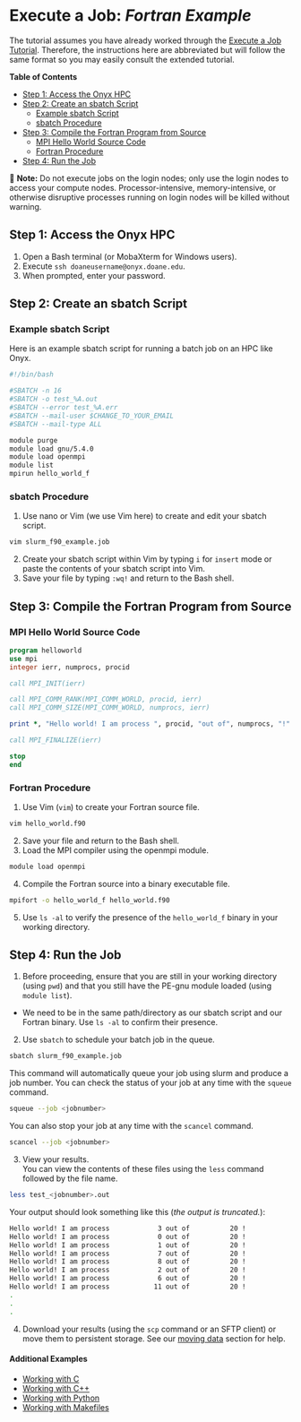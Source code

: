 # Execute a Job: _Fortran Example_

The tutorial assumes you have already worked through the [Execute a Job Tutorial](../execute-a-job.md). Therefore, the instructions here are abbreviated but will follow the same format so you may easily consult the extended tutorial.

**Table of Contents**

<!-- TOC depthFrom:2 depthTo:3 withLinks:1 updateOnSave:1 orderedList:0 -->

- [Step 1: Access the Onyx HPC](#step-1-access-the-onyx-hpc)
- [Step 2: Create an sbatch Script](#step-2-create-a-sbatch-script)
	- [Example sbatch Script](#example-sbatch-script)
	- [sbatch Procedure](#sbatch-procedure)
- [Step 3: Compile the Fortran Program from Source](#step-3-compile-the-fortran-program-from-source)
	- [MPI Hello World Source Code](#mpi-hello-world-source-code)
	- [Fortran Procedure](#fortran-procedure)
- [Step 4: Run the Job](#step-4-run-the-job)

<!-- /TOC -->

📝 **Note:** Do not execute jobs on the login nodes; only use the login nodes to access your compute nodes. Processor-intensive, memory-intensive, or otherwise disruptive processes running on login nodes will be killed without warning.

## Step 1: Access the Onyx HPC

1. Open a Bash terminal (or MobaXterm for Windows users).
2. Execute `ssh doaneusername@onyx.doane.edu`.
3. When prompted, enter your password.


## Step 2: Create an sbatch Script

### Example sbatch Script

Here is an example sbatch script for running a batch job on an HPC like Onyx.
```bash
#!/bin/bash

#SBATCH -n 16
#SBATCH -o test_%A.out
#SBATCH --error test_%A.err
#SBATCH --mail-user $CHANGE_TO_YOUR_EMAIL
#SBATCH --mail-type ALL

module purge
module load gnu/5.4.0
module load openmpi
module list
mpirun hello_world_f
```

### sbatch Procedure

1. Use nano or Vim (we use Vim here) to create and edit your sbatch script.

  ```bash
  vim slurm_f90_example.job
  ```

2. Create your sbatch script within Vim by typing ```i``` for ```insert``` mode or paste the contents of your sbatch script into Vim.
3. Save your file by typing ```:wq!``` and return to the Bash shell.


## Step 3: Compile the Fortran Program from Source

### MPI Hello World Source Code

```fortran
program helloworld
use mpi
integer ierr, numprocs, procid

call MPI_INIT(ierr)

call MPI_COMM_RANK(MPI_COMM_WORLD, procid, ierr)
call MPI_COMM_SIZE(MPI_COMM_WORLD, numprocs, ierr)

print *, "Hello world! I am process ", procid, "out of", numprocs, "!"

call MPI_FINALIZE(ierr)

stop
end
```

### Fortran Procedure

1. Use Vim (`vim`) to create your Fortran source file.

  ```bash
  vim hello_world.f90
  ```
2. Save your file and return to the Bash shell.
3. Load the MPI compiler using the openmpi module.

  ```bash
  module load openmpi
  ```

4. Compile the Fortran source into a binary executable file.

  ```bash
  mpifort -o hello_world_f hello_world.f90
  ```

5. Use `ls -al` to verify the presence of the `hello_world_f` binary in your working directory.


## Step 4: Run the Job

1. Before proceeding, ensure that you are still in your working directory (using `pwd`) and that you still have the PE-gnu module loaded (using `module list`).

  - We need to be in the same path/directory as our sbatch script and our Fortran binary. Use `ls -al` to confirm their presence.

2. Use `sbatch` to schedule your batch job in the queue.

  ```bash
  sbatch slurm_f90_example.job
  ```

  This command will automatically queue your job using slurm and produce a job number.
  You can check the status of your job at any time with the `squeue` command.

  ```bash
  squeue --job <jobnumber>
  ```

  You can also stop your job at any time with the `scancel` command.

  ```bash
  scancel --job <jobnumber>
  ```


3. View your results.<br>
  You can view the contents of these files using the `less` command followed by the file name.<br>

  ```bash
  less test_<jobnumber>.out
  ```

  Your output should look something like this (_the output is truncated._):

  ```bash
  Hello world! I am process            3 out of          20 !
  Hello world! I am process            0 out of          20 !
  Hello world! I am process            1 out of          20 !
  Hello world! I am process            7 out of          20 !
  Hello world! I am process            8 out of          20 !
  Hello world! I am process            2 out of          20 !
  Hello world! I am process            6 out of          20 !
  Hello world! I am process           11 out of          20 !
  .
  .
  .
  ```

4. Download your results (using the `scp` command or an SFTP client) or move them to persistent storage. See our [moving data](../../../data-transfer-storage/moving-data.md) section for help.

#### Additional Examples
- [Working with C](../execute-a-job.md)
- [Working with C++](cpp.md)
- [Working with Python](python.md)
- [Working with Makefiles](makefile.md)
